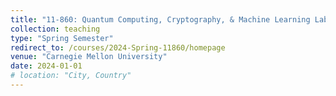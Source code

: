 ```yaml
---
title: "11-860: Quantum Computing, Cryptography, & Machine Learning Lab"
collection: teaching
type: "Spring Semester"
redirect_to: /courses/2024-Spring-11860/homepage
venue: "Carnegie Mellon University"
date: 2024-01-01
# location: "City, Country"
---
```

